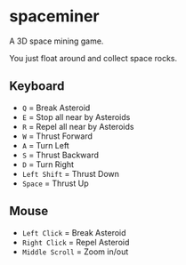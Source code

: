 # spaceminer
A 3D space mining game.

You just float around and collect space rocks.

## Keyboard
 - `Q` = Break Asteroid
 - `E` = Stop all near by Asteroids
 - `R` = Repel all near by Asteroids
 - `W` = Thrust Forward
 - `A` = Turn Left
 - `S` = Thrust Backward
 - `D` = Turn Right
 - `Left Shift` = Thrust Down
 - `Space` = Thrust Up

## Mouse
 - `Left Click` = Break Asteroid
 - `Right Click` = Repel Asteroid
 - `Middle Scroll` = Zoom in/out

